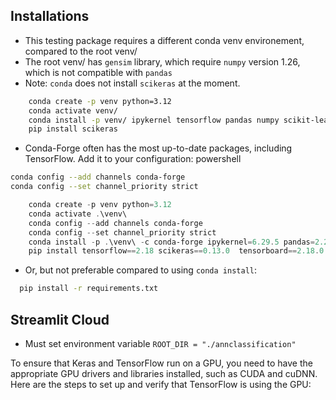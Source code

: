 ## Installations

- This testing package requires a different conda venv environement, compared to the root venv/
- The root venv/ has `gensim` library, which require `numpy` version 1.26, which is not compatible with `pandas`
- Note: `conda` does not install `scikeras` at the moment.

```zsh
    conda create -p venv python=3.12
    conda activate venv/
    conda install -p venv/ ipykernel tensorflow pandas numpy scikit-learn tensorboard matplotlib streamlit
    pip install scikeras
```

- Conda-Forge often has the most up-to-date packages, including TensorFlow. Add it to your configuration:
  powershell

```bash
conda config --add channels conda-forge
conda config --set channel_priority strict
```

```powershell
    conda create -p venv python=3.12
    conda activate .\venv\
    conda config --add channels conda-forge
    conda config --set channel_priority strict
    conda install -p .\venv\ -c conda-forge ipykernel=6.29.5 pandas=2.2.3 numpy=2.0.2 scikit-learn=1.5.1 matplotlib=3.9.2 streamlit==1.40.1
    pip install tensorflow==2.18 scikeras==0.13.0  tensorboard==2.18.0
```

- Or, but not preferable compared to using `conda install`:

```zsh
  pip install -r requirements.txt
```

## Streamlit Cloud

- Must set environment variable `ROOT_DIR = "./annclassification"`

To ensure that Keras and TensorFlow run on a GPU, you need to have the appropriate GPU drivers and libraries installed, such as CUDA and cuDNN. Here are the steps to set up and verify that TensorFlow is using the GPU:
